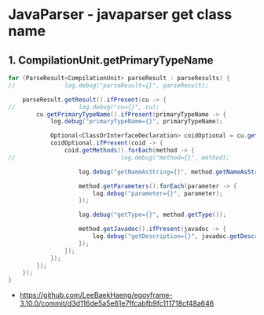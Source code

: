 # JavaParser - javaparser get class name

## 1. CompilationUnit.getPrimaryTypeName

```java
for (ParseResult<CompilationUnit> parseResult : parseResults) {
//				log.debug("parseResult={}", parseResult);

	parseResult.getResult().ifPresent(cu -> {
//					log.debug("cu={}", cu);
		cu.getPrimaryTypeName().ifPresent(primaryTypeName -> {
			log.debug("primaryTypeName={}", primaryTypeName);

			Optional<ClassOrInterfaceDeclaration> coidOptional = cu.getClassByName(primaryTypeName);
			coidOptional.ifPresent(coid -> {
				coid.getMethods().forEach(method -> {
//								log.debug("method={}", method);

					log.debug("getNameAsString={}", method.getNameAsString());

					method.getParameters().forEach(parameter -> {
						log.debug("parameter={}", parameter);
					});

					log.debug("getType={}", method.getType());

					method.getJavadoc().ifPresent(javadoc -> {
						log.debug("getDescription={}", javadoc.getDescription().toText());
					});
				});
			});
		});
	});
}
```

- https://github.com/LeeBaekHaeng/egovframe-3.10.0/commit/d3d116de5a5e61e7ffcabfb9fc111718cf48a646
